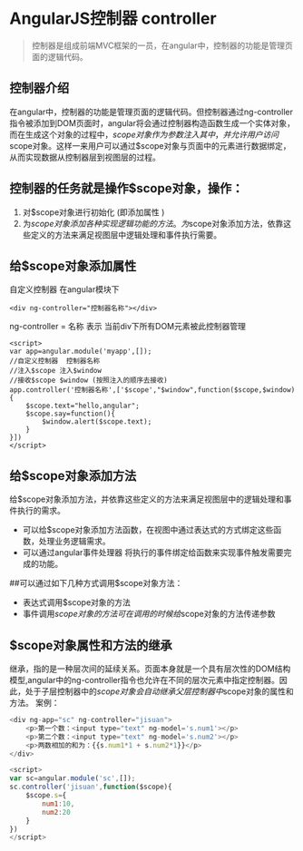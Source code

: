 # AngularJS控制器 controller
> 控制器是组成前端MVC框架的一员，在angular中，控制器的功能是管理页面的逻辑代码。

## 控制器介绍
在angular中，控制器的功能是管理页面的逻辑代码。但控制器通过ng-controller指令被添加到DOM页面时，angular将会通过控制器构造函数生成一个实体对象，而在生成这个对象的过程中，$scope对象作为参数注入其中，并允许用户访问$scope对象。这样一来用户可以通过$scope对象与页面中的元素进行数据绑定，从而实现数据从控制器层到视图层的过程。


## 控制器的任务就是操作$scope对象，操作：
 1. 对$scope对象进行初始化  (即添加属性 )
 2. 为$scope对象添加各种实现逻辑功能的方法。
 为$scope对象添加方法，依靠这些定义的方法来满足视图层中逻辑处理和事件执行需要。

## 给$scope对象添加属性
自定义控制器
在angular模块下
```
<div ng-controller="控制器名称"></div>
```
ng-controller = 名称 表示 当前div下所有DOM元素被此控制器管理

```
<script>
var app=angular.module('myapp',[]);
//自定义控制器  控制器名称  
//注入$scope 注入$window      
//接收$scope $window (按照注入的顺序去接收)
app.controller('控制器名称',['$scope',"$window",function($scope,$window){
    $scope.text="hello,angular";
    $scope.say=function(){
        $window.alert($scope.text);
    }
}])
</script>
```

## 给$scope对象添加方法
给$scope对象添加方法，并依靠这些定义的方法来满足视图层中的逻辑处理和事件执行的需求。
- 可以给$scope对象添加方法函数，在视图中通过表达式的方式绑定这些函数，处理业务逻辑需求。
- 可以通过angular事件处理器 将执行的事件绑定给函数来实现事件触发需要完成的功能。

##可以通过如下几种方式调用$scope对象方法：
- 表达式调用$scope对象的方法
- 事件调用$scope对象的方法
  可在调用的时候给$scope对象的方法传递参数

## $scope对象属性和方法的继承
继承，指的是一种层次间的延续关系。页面本身就是一个具有层次性的DOM结构模型,angular中的ng-controller指令也允许在不同的层次元素中指定控制器。因此，处于子层控制器中的$scope对象会自动继承父层控制器中$scope对象的属性和方法。
案例：
```javascript
<div ng-app="sc" ng-controller="jisuan">
	<p>第一个数：<input type="text" ng-model='s.num1'></p>
	<p>第二个数：<input type="text" ng-model='s.num2'></p>
	<p>两数相加的和为：{{s.num1*1 + s.num2*1}}</p>
</div>

<script>
var sc=angular.module('sc',[]);
sc.controller('jisuan',function($scope){
	$scope.s={
		num1:10,
		num2:20
	}
})
</script>
```
